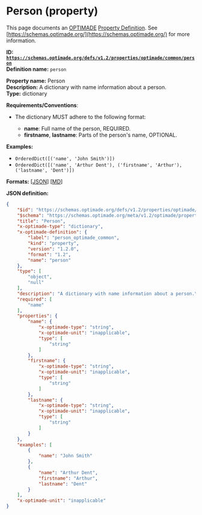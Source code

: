 # Person (property)

This page documents an [OPTIMADE](https://www.optimade.org/) [Property Definition](https://schemas.optimade.org/#definitions). See [https://schemas.optimade.org/](https://schemas.optimade.org/) for more information.

**ID: [`https://schemas.optimade.org/defs/v1.2/properties/optimade/common/person`](https://schemas.optimade.org/defs/v1.2/properties/optimade/common/person.md)**  
**Definition name:** `person`

**Property name:** Person  
**Description:** A dictionary with name information about a person.  
**Type:** dictionary  

**Requirements/Conventions**:

- The dictionary MUST adhere to the following format:

  - **name**: Full name of the person, REQUIRED.
  - **firstname**, **lastname**: Parts of the person's name, OPTIONAL.

**Examples:**

- `OrderedDict([('name', 'John Smith')])`
- `OrderedDict([('name', 'Arthur Dent'), ('firstname', 'Arthur'), ('lastname', 'Dent')])`

**Formats:** [[JSON](person.json)] [[MD](person.md)]

**JSON definition:**

``` json
{
    "$id": "https://schemas.optimade.org/defs/v1.2/properties/optimade/common/person",
    "$schema": "https://schemas.optimade.org/meta/v1.2/optimade/property_definition.json",
    "title": "Person",
    "x-optimade-type": "dictionary",
    "x-optimade-definition": {
        "label": "person_optimade_common",
        "kind": "property",
        "version": "1.2.0",
        "format": "1.2",
        "name": "person"
    },
    "type": [
        "object",
        "null"
    ],
    "description": "A dictionary with name information about a person.\n\n**Requirements/Conventions**:\n\n- The dictionary MUST adhere to the following format:\n\n  - **name**: Full name of the person, REQUIRED.\n  - **firstname**, **lastname**: Parts of the person's name, OPTIONAL.",
    "required": [
        "name"
    ],
    "properties": {
        "name": {
            "x-optimade-type": "string",
            "x-optimade-unit": "inapplicable",
            "type": [
                "string"
            ]
        },
        "firstname": {
            "x-optimade-type": "string",
            "x-optimade-unit": "inapplicable",
            "type": [
                "string"
            ]
        },
        "lastname": {
            "x-optimade-type": "string",
            "x-optimade-unit": "inapplicable",
            "type": [
                "string"
            ]
        }
    },
    "examples": [
        {
            "name": "John Smith"
        },
        {
            "name": "Arthur Dent",
            "firstname": "Arthur",
            "lastname": "Dent"
        }
    ],
    "x-optimade-unit": "inapplicable"
}
```